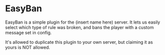 # EasyBan

EasyBan is a simple plugin for the (insert name here) server. 
It lets us easily select which type of rule was broken, and bans the player with a custom message set in config.

It's allowed to duplicate this plugin to your own server, but claiming it as yours is NOT allowed.
